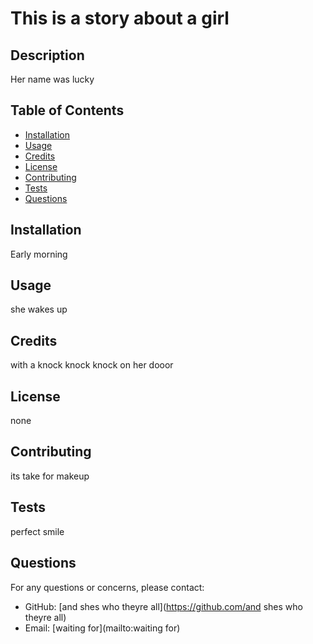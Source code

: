 # This is a story about a girl 

## Description
Her name was lucky

## Table of Contents
- [Installation](#installation)
- [Usage](#usage)
- [Credits](#credits)
- [License](#license)
- [Contributing](#contributing)
- [Tests](#tests)
- [Questions](#questions)

## Installation
Early morning

## Usage
she wakes up

## Credits
with a knock knock knock on her dooor

## License
none

## Contributing
its take for makeup

## Tests
perfect smile

## Questions
For any questions or concerns, please contact:
- GitHub: [and shes who theyre all](https://github.com/and shes who theyre all)
- Email: [waiting for](mailto:waiting for)

